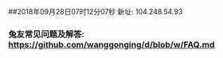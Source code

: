 ##2018年09月28日07时12分07秒 新址: 104.248.54.93
### 兔友常见问题及解答: https://github.com/wanggonging/d/blob/w/FAQ.md
